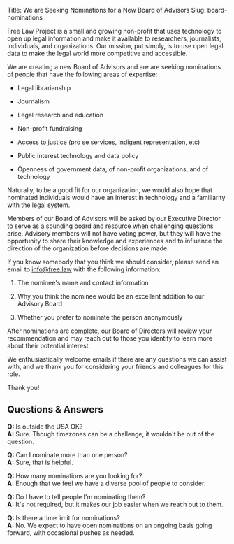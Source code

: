 Title: We are Seeking Nominations for a New Board of Advisors 
Slug: board-nominations

Free Law Project is a small and growing non-profit that uses technology to open up legal information and make it available to researchers, journalists, individuals, and organizations. Our mission, put simply, is to use open legal data to make the legal world more competitive and accessible. 

We are creating a new Board of Advisors and are are seeking nominations of people that have the following areas of expertise:

 - Legal librarianship
 
 - Journalism
 
 - Legal research and education
 
 - Non-profit fundraising
 
 - Access to justice (pro se services, indigent representation, etc)
 
 - Public interest technology and data policy
 
 - Openness of government data, of non-profit organizations, and of technology 

Naturally, to be a good fit for our organization, we would also hope that nominated individuals would have an interest in technology and a familiarity with the legal system.

Members of our Board of Advisors will be asked by our Executive Director to serve as a sounding board and resource when challenging questions arise. Advisory members will not have voting power, but they will have the opportunity to share their knowledge and experiences and to influence the direction of the organization before decisions are made. 

If you know somebody that you think we should consider, please send an email to <a href="mailto:info@free.law">info@free.law</a> with the following information:

1. The nominee's name and contact information

2. Why you think the nominee would be an excellent addition to our Advisory Board

3. Whether you prefer to nominate the person anonymously

After nominations are complete, our Board of Directors will review your recommendation and may reach out to those you identify to learn more about their potential interest.

We enthusiastically welcome emails if there are any questions we can assist with, and we thank you for considering your friends and colleagues for this role.

Thank you!

## Questions & Answers

**Q:** Is outside the USA OK?  
**A:** Sure. Though timezones can be a challenge, it wouldn't be out of the question. 

**Q:** Can I nominate more than one person?   
**A:** Sure, that is helpful.

**Q:** How many nominations are you looking for?  
**A:** Enough that we feel we have a diverse pool of people to consider. 

**Q:** Do I have to tell people I'm nominating them?   
**A:** It's not required, but it makes our job easier when we reach out to them.

**Q:** Is there a time limit for nominations?  
**A:** No. We expect to have open nominations on an ongoing basis going forward, with occasional pushes as needed.


